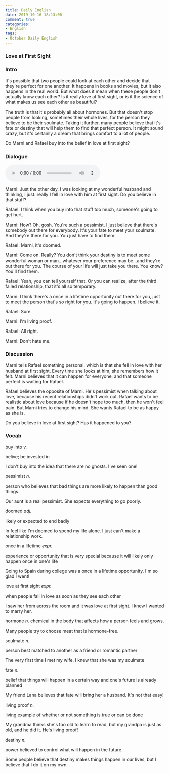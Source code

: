 ```yaml
---
title: Daily English
date: 2019-10-16 18:13:00
comment: true
categories:
- English
tags:
- October Daily English
---
```


### Love at First Sight

### Intro
It's possible that two people could look at each other and decide that they're perfect for one another. It happens in books and movies, but it also happens in the real world. But what does it mean when these people don't actually know each other? Is it really love at first sight, or is it the science of what makes us see each other as beautiful?

The truth is that it's probably all about hormones. But that doesn't stop people from looking, sometimes their whole lives, for the person they believe to be their soulmate. Taking it further, many people believe that it's fate or destiny that will help them to find that perfect person. It might sound crazy, but it's certainly a dream that brings comfort to a lot of people.

Do Marni and Rafael buy into the belief in love at first sight?

### Dialogue
<audio controls>
  <source src="https://audio.englishbaby.com/standard_lesson/dialog_audio/0000/0000/0006/6714_1410478994_488641.mp3" />
</audio>

Marni: Just the other day, I was looking at my wonderful husband and thinking, I just..really I fell in love with him at first sight. Do you believe in that stuff?

Rafael: I think when you buy into that stuff too much, someone's going to get hurt.

Marni: How? Oh, gosh. You're such a pessimist. I just believe that there's somebody out there for everybody. It's your fate to meet your soulmate. And they're there for you. You just have to find them.

Rafael: Marni, it's doomed.

Marni: Come on. Really? You don't think your destiny is to meet some wonderful woman or man...whatever your preference may be...and they're out there for you. The course of your life will just take you there. You know? You'll find them.

Rafael: Yeah, you can tell yourself that. Or you can realize, after the third failed relationship, that it's all so temporary.

Marni: I think there's a once in a lifetime opportunity out there for you, just to meet the person that's so right for you. It's going to happen. I believe it.

Rafael: Sure.

Marni: I'm living proof.

Rafael: All right.

Marni: Don't hate me.

### Discussion
Marni tells Rafael something personal, which is that she fell in love with her husband at first sight. Every time she looks at him, she remembers how it felt. Marni believes that it can happen for everyone, and that someone perfect is waiting for Rafael.

Rafael believes the opposite of Marni. He's pessimist when talking about love, because his recent relationships didn't work out. Rafael wants to be realistic about love because if he doesn't hope too much, then he won't feel pain. But Marni tries to change his mind. She wants Rafael to be as happy as she is.

Do you believe in love at first sight? Has it happened to you?

### Vocab
buy into *v.*

  belive; be invested in

  I don't buy into the idea that there are no ghosts. I've seen one!

pessimist *n.*

  person who believes that bad things are more likely to happen than good things.

  Our aunt is a real pessimist. She expects everything to go poorly.

doomed *adj.*

  likely or expected to end badly

  In feel like I'm doomed to spend my life alone. I just can't make a relationship work.

once in a lifetime *expr.*

  experience or opportunity that is very special because it will likely only happen once in one's life

  Going to Spain during college was a once in a lifetime opportunity. I'm so glad I went!

love at first sight *expr.*

  when people fall in love as soon as they see each other

  I saw her from across the room and it was love at first sight. I knew I wanted to marry her.

hormone *n.*
  chemical in the body that affects how a person feels and grows.

  Many people try to choose meat that is hormone-free.

soulmate *n.*

  person best matched to another as a friend or romantic partner

  The very first time I met my wife. I knew that she was my soulmate

fate *n.*

  belief that things will happen in a certain way and one's future is already planned

  My friend Lana believes that fate will bring her a husband. It's not that easy!

living proof *n.*

  living example of whether or not something is true or can be done

  My grandma thinks she's too old to learn to read, but my grandpa is just as old, and he did it. He's living proof!

destiny *n.*

  power believed to control what will happen in the future.

  Some people believe that destiny makes things happen in our lives, but I believe that I do it on my own.